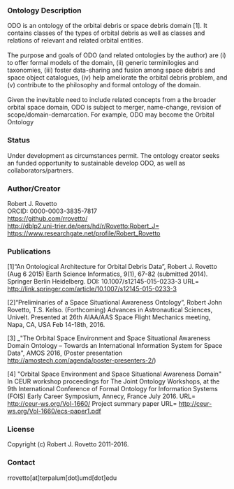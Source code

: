 ### Ontology Description
ODO is an ontology of the orbital debris or space debris domain [1]. It contains classes of the types of orbital debris as well as classes and relations of relevant and related orbital entities. 
<br><br> 
The purpose and goals of ODO (and related ontologies by the author) are (i) to offer formal models of the domain, (ii) generic terminilogies and taxonomies, (iii) foster data-sharing and fusion among space debris and space object catalogues, (iv) help ameliorate the orbital debris problem, and (v) contribute to the philosophy and formal ontology of the domain.
<br><br>
Given the inevitable need to include related concepts from a the broader orbital space domain, ODO is subject to merger, name-change, revision of scope/domain-demarcation. For example, ODO may become the Orbital Ontology 

### Status
Under development as circumstances permit. The ontology creator seeks an funded opportunity to sustainable develop ODO, as well as collaborators/partners. 

### Author/Creator
Robert J. Rovetto<br>
ORCID: 0000-0003-3835-7817<br>
https://github.com/rrovetto/<br>
http://dblp2.uni-trier.de/pers/hd/r/Rovetto:Robert_J=<br>
https://www.researchgate.net/profile/Robert_Rovetto<br>

### Publications

[1]“An Ontological Architecture for Orbital Debris Data”, Robert J. Rovetto (Aug 6 2015) Earth Science Informatics, 9(1), 67-82 (submitted 2014). Springer Berlin Heidelberg. DOI: 10.1007/s12145-015-0233-3 URL= http://link.springer.com/article/10.1007/s12145-015-0233-3

[2]“Preliminaries of a Space Situational Awareness Ontology”, Robert John Rovetto, T.S. Kelso. (Forthcoming) Advances in Astronautical Sciences, Univelt. Presented at 26th AIAA/AAS Space Flight Mechanics meeting, Napa, CA, USA Feb 14-18th, 2016.

[3] _"The Orbital Space Environment and Space Situational Awareness Domain Ontology – Towards an International Information System for Space Data", AMOS 2016, (Poster presentation http://amostech.com/agenda/poster-presenters-2/)

[4] "Orbital Space Environment and Space Situational Awareness Domain" In CEUR workshop proceedings for The Joint Ontology Workshops, at the 9th International Conference of Formal Ontology for Information Systems (FOIS) Early Career Symposium, Annecy, France July 2016. URL= http://ceur-ws.org/Vol-1660/ Project summary paper URL= http://ceur-ws.org/Vol-1660/ecs-paper1.pdf

### License
Copyright (c) Robert J. Rovetto 2011-2016.

### Contact
rrovetto[at]terpalum[dot]umd[dot]edu
